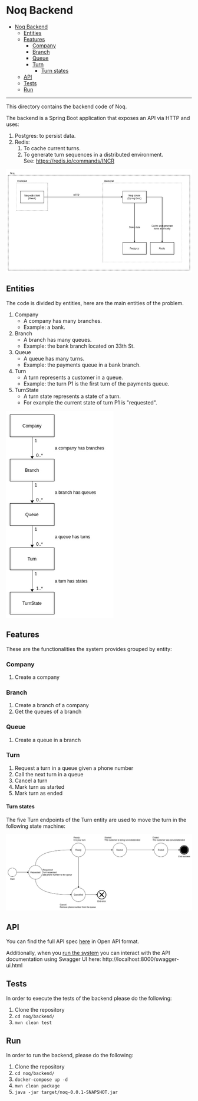 # Noq Backend

- [Noq Backend](#noq-backend)
  - [Entities](#entities)
  - [Features](#features)
    - [Company](#company)
    - [Branch](#branch)
    - [Queue](#queue)
    - [Turn](#turn)
      - [Turn states](#turn-states)
  - [API](#api)
  - [Tests](#tests)
  - [Run](#run)

---

This directory contains the backend code of Noq.

The backend is a Spring Boot application that exposes an API via HTTP and uses:
1. Postgres: to persist data.
2. Redis:
   1. To cache current turns.
   2. To generate turn sequences in a distributed environment.
      <br>See: https://redis.io/commands/INCR

![Architecture](./docs/diagrams/architecture.jpg)

## Entities

The code is divided by entities, here are the main entities of the problem.

1. Company
   * A company has many branches.
   * Example: a bank.
2. Branch
   * A branch has many queues.
   * Example: the bank branch located on 33th St.
3. Queue
   * A queue has many turns.
   * Example: the payments queue in a bank branch.
4. Turn
   * A turn represents a customer in a queue.
   * Example: the turn P1 is the first turn of the payments queue.
5. TurnState
   * A turn state represents a state of a turn.
   * For example the current state of turn P1 is "requested".

![Domain](docs/diagrams/domain.jpg)

## Features

These are the functionalities the system provides grouped by entity:

### Company

1. Create a company

### Branch

1. Create a branch of a company
2. Get the queues of a branch

### Queue

1. Create a queue in a branch

### Turn

1. Request a turn in a queue given a phone number
1. Call the next turn in a queue
1. Cancel a turn
1. Mark turn as started
1. Mark turn as ended

#### Turn states

The five Turn endpoints of the Turn entity are used to move the turn in the following state machine:

![State Machine](docs/diagrams/state-machine.jpg)

## API

You can find the full API spec [here](docs/api_spec.json) in Open API format.

Additionally, when you [run the system](#run) you can interact with the API
documentation using Swagger UI here: http://localhost:8000/swagger-ui.html


## Tests

In order to execute the tests of the backend please do the following:

1. Clone the repository
2. `cd noq/backend/`
3. `mvn clean test`

## Run

In order to run the backend, please do the following:

1. Clone the repository
2. `cd noq/backend/`
3. `docker-compose up -d`
4. `mvn clean package`
5. `java -jar target/noq-0.0.1-SNAPSHOT.jar`
